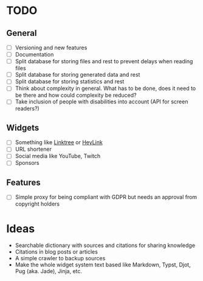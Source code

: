 # TODO

## General
- [ ] Versioning and new features
- [ ] Documentation
- [ ] Split database for storing files and rest to prevent delays when reading files
- [ ] Split database for storing generated data and rest
- [ ] Split database for storing statistics and rest
- [ ] Think about complexity in general. What has to be done, does it need to be there and how could complexity be reduced?
- [ ] Take inclusion of people with disabilities into account (API for screen readers?)

## Widgets

- [ ] Something like [Linktree](https://linktr.ee/) or [HeyLink](https://heylink.me/)
- [ ] URL shortener
- [ ] Social media like YouTube, Twitch
- [ ] Sponsors

## Features
 - [ ] Simple proxy for being compliant with GDPR but needs an approval from copyright holders

# Ideas

- Searchable dictionary with sources and citations for sharing knowledge
- Citations in blog posts or articles
- A simple crawler to backup sources
- Make the whole widget system text based like Markdown, Typst, Djot, Pug (aka. Jade), Jinja, etc.